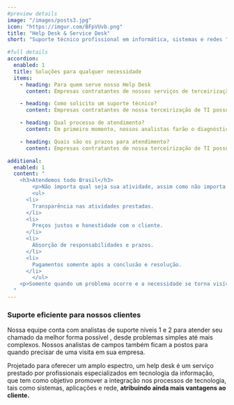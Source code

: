 ```yaml
---
#preview details
image: "/images/posts3.jpg"
icon: "https://imgur.com/BFpVUvb.png"
title: "Help Desk & Service Desk"
short: "Suporte técnico profissional em informática, sistemas e redes "

#full details
accordion:
  enabled: 1
  title: Soluções para qualquer necessidade
  items:
    - heading: Para quem serve nosso Help Desk
      content: Empresas contratantes de nossos serviços de terceirização de TI, empresas que buscam suporte de TI pela primeira vez, usuários finais que possuem problemas e estão em busca de soluções. Nosso Help desk é composto por profissionais com multiplos conhecimentos em tecnologia, capazes de resolver os mais adversos problemas que você possua, com aplicações, sistemas, redes, servidores, dúvidas operacionais e muito mais! 

    - heading: Como solicito um suporte técnico?
      content: Empresas contratantes de nossa terceirização de TI possuem acesso à nossa plataforma de abertura de chamados. Todos os chamados possuem SLAs (prazos de atendimento). Para empresas e/ou pessoas que desejam obter nosso suporte técnico avulsamente, basta entrar em contato conosco através de nosso telefone ou whatsapp.

    - heading: Qual processo de atendimento?
      content: Em primeiro momento, nossos analistas farão o diagnóstico através de um acesso remoto, a partir daí seu problema será identificado e aplicado a solução remotamente, ou ainda, caso seja apenas dúvidas operacionais iremos lhe instruir corretamente em sua atividade. Se o problema carecer de uma presença no local, encaminharemos nossos fields (técnicos de campo - service desk) para realizar uma visita técnica.

    - heading: Quais são os prazos para atendimento?
      content: Empresas contratantes de nossa terceirização de TI possuem acesso à nossa plataforma de abertura de chamados. Todos os chamados possuem prazo máximo de 1 hora para serem realizados. Para solicitações de suporte avulso, ou seja, para empresas que não são contratantes, o prazo estipulado é de no máximo 2 horas para serem iniciados. 

additional:
  enabled: 1
  content: "
    <h3>Atendemos todo Brasil</h3>
		<p>Não importa qual seja sua atividade, assim como não importa onde você esteja! Nossos analistas resolverão seu problema de forma ágil e sem burocracias. Toda resolução é documentada para tornar as próximas necessidades tão rápidas quanto à inicial. Em casos específicos onde há necessidade de visitas técnicas presenciais (service desk), temos à disposição fields em todo Brasil, capacitados e autorizados à realizarem sobre nossas instruções as ações necessárias para resolução de seus problemas.</p>
		<ul>
      <li>
        Transparência nas atividades prestadas.
      </li>
      <li>
        Preços justos e honestidade com o cliente.
      </li>
      <li>
        Absorção de responsabilidades e prazos.
      </li>
      <li>
        Pagamentos somente após a conclusão e resolução.
      </li>
		</ul>
    <p>Somente quando um problema ocorre e a necessidade se torna visível e urgente que é dado a importância de profissionais de suporte qualificados. No entanto, encontra-los em meio ao problema enfrentado pode tornar sua experiência ainda mais angustiante. Mas isso era um problema, pois você encontrou a Intelly Soluções. Nosso time de Help Desk e Service Desk foi criado exclusivamente para estas necessidades. Com vasta experiência à centenas de tipos de atividades e demandas, temos uma grande base de conhecimento para agir com rapidez e eficácia na resolução de problemas, evitando assim maiores prejuízos ou paradas em suas atividades!</p>
  "
---
```


### Suporte eficiente para nossos clientes

Nossa equipe conta com analistas de suporte níveis 1 e 2 para atender seu chamado da melhor forma possível , desde problemas simples até mais complexos. Nossos analistas de campos também ficam a postos para quando precisar de uma visita em sua empresa.

Projetado para oferecer um amplo espectro, um help desk é um serviço prestado por profissionais especializados em tecnologia da informação, que tem como objetivo promover a integração nos processos de tecnologia, tais como sistemas, aplicações e rede, **atribuindo ainda mais vantagens ao cliente.**